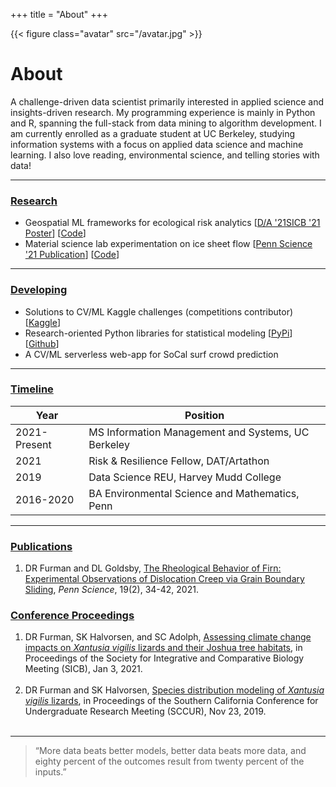 +++
title = "About"
+++

{{< figure class="avatar" src="/avatar.jpg" >}}

# About

A challenge-driven data scientist primarily interested in applied science and insights-driven research. My programming experience is mainly in Python and R, spanning the full-stack from data mining to algorithm development. I am currently enrolled as a graduate student at UC Berkeley, studying information systems with a focus on applied data science and machine learning. I also love reading, environmental science, and telling stories with data! 

---

### <ins>Research</ins>

- Geospatial ML frameworks for ecological risk analytics [[D/A '21](https://daniel-furman.github.io/posts/datartathon/)[SICB '21 Poster](https://daniel-furman.github.io//research-outputs/SICB-poster-final.jpg)] [[Code](https://github.com/daniel-furman/PySDMs)]
- Material science lab experimentation on ice sheet flow [[Penn Science '21 Publication](https://daniel-furman.github.io//research-outputs/Furman-and-Goldsby-2021.pdf)] [[Code](https://github.com/daniel-furman/ice-densification-research)]
---

### <ins>Developing</ins>

- Solutions to CV/ML Kaggle challenges (competitions contributor) [[Kaggle](https://www.kaggle.com/dryanfurman)]
- Research-oriented Python libraries for statistical modeling [[PyPi](https://pypi.org/user/daniel-furman/)]  [[Github](https://github.com/daniel-furman)]
- A CV/ML serverless web-app for SoCal surf crowd prediction

---

### <ins>Timeline</ins>

Year | Position
-----|-------
2021-Present | MS Information Management and Systems, UC Berkeley
2021 | Risk & Resilience Fellow, DAT/Artathon
2019 | Data Science REU, Harvey Mudd College
2016-2020 | BA Environmental Science and Mathematics, Penn

---

### <ins>Publications</ins>

1. DR Furman and DL Goldsby, [The Rheological Behavior of Firn: Experimental Observations of Dislocation Creep via Grain Boundary Sliding](https://daniel-furman.github.io//research-outputs/Furman-and-Goldsby-2021.pdf), *Penn Science*, 19(2), 34-42, 2021.

### <ins>Conference Proceedings</ins>

1. DR Furman, SK Halvorsen, and SC Adolph, [Assessing climate change impacts on *Xantusia vigilis* lizards and their Joshua tree habitats](https://daniel-furman.github.io//research-outputs/SICB-poster-final.jpg), in Proceedings of the Society for Integrative and Comparative Biology Meeting (SICB), Jan 3, 2021. <br><br>
2. DR Furman and SK Halvorsen, [Species distribution modeling of *Xantusia vigilis* lizards](https://daniel-furman.github.io//research-outputs/SCCUR-2019-presentation.pdf), in Proceedings of the Southern California Conference for Undergraduate Research Meeting (SCCUR), Nov 23, 2019. <br><br>

---

> “More data beats better models, better data beats more data, and eighty percent of the outcomes result from twenty percent of the inputs.”
